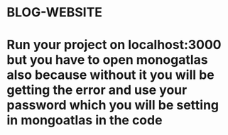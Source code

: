 # BLOG-WEBSITE

# Run your project on localhost:3000 but you have to open monogatlas also because without it you will be getting the error and use your password which you  will be setting in mongoatlas in the code
